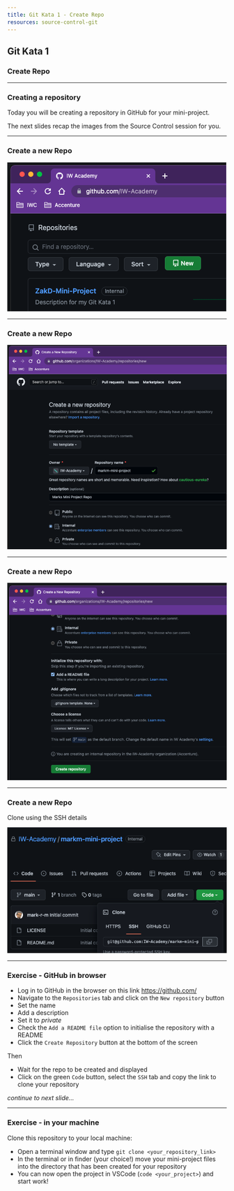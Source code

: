 ```yaml
---
title: Git Kata 1 - Create Repo
resources: source-control-git
---
```


## Git Kata 1

### Create Repo

---

### Creating a repository

Today you will be creating a repository in GitHub for your mini-project.

The next slides recap the images from the Source Control session for you.

---

### Create a new Repo

![](./img/create-repo-01-new.png)

---

### Create a new Repo

![](./img/create-repo-02-settings.png)

---

### Create a new Repo

![](./img/create-repo-03-settings.png)

---

### Create a new Repo

Clone using the SSH details

![](./img/create-repo-04-clone.png)

---

### Exercise - GitHub in browser

- Log in to GitHub in the browser on this link https://github.com/
- Navigate to the `Repositories` tab and click on the `New repository` button
- Set the name
- Add a description
- Set it to _private_
- Check the `Add a README file` option to initialise the repository with a README
- Click the `Create Repository` button at the bottom of the screen

Then

- Wait for the repo to be created and displayed
- Click on the green `Code` button, select the `SSH` tab and copy the link to clone your repository

_continue to next slide..._

---

### Exercise - in your machine

Clone this repository to your local machine:

- Open a terminal window and type `git clone <your_repository_link>`
- In the terminal or in finder (your choice!) move your mini-project files into the directory that has been created for your repository
- You can now open the project in VSCode (`code <your_project>`) and start work!

